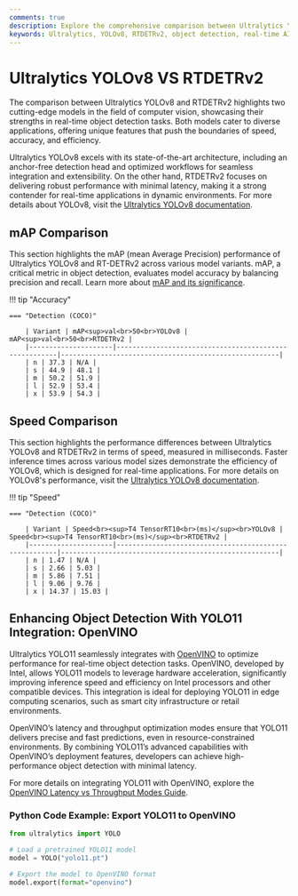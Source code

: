 ```yaml
---
comments: true
description: Explore the comprehensive comparison between Ultralytics YOLOv8 and RTDETRv2, two cutting-edge models in object detection. Discover their performance, speed, and accuracy for real-time AI and edge AI applications in computer vision.
keywords: Ultralytics, YOLOv8, RTDETRv2, object detection, real-time AI, edge AI, computer vision, model comparison
---
```


# Ultralytics YOLOv8 VS RTDETRv2

The comparison between Ultralytics YOLOv8 and RTDETRv2 highlights two cutting-edge models in the field of computer vision, showcasing their strengths in real-time object detection tasks. Both models cater to diverse applications, offering unique features that push the boundaries of speed, accuracy, and efficiency.

Ultralytics YOLOv8 excels with its state-of-the-art architecture, including an anchor-free detection head and optimized workflows for seamless integration and extensibility. On the other hand, RTDETRv2 focuses on delivering robust performance with minimal latency, making it a strong contender for real-time applications in dynamic environments. For more details about YOLOv8, visit the [Ultralytics YOLOv8 documentation](https://docs.ultralytics.com/models/yolov8/).

## mAP Comparison

This section highlights the mAP (mean Average Precision) performance of Ultralytics YOLOv8 and RT-DETRv2 across various model variants. mAP, a critical metric in object detection, evaluates model accuracy by balancing precision and recall. Learn more about [mAP and its significance](https://www.ultralytics.com/glossary/mean-average-precision-map).

!!! tip "Accuracy"

    === "Detection (COCO)"

    	| Variant | mAP<sup>val<br>50<br>YOLOv8 | mAP<sup>val<br>50<br>RTDETRv2 |
    	|---------------------|-------------------------------------------------------|-------------------------------------------------------|
    	| n | 37.3 | N/A |
    	| s | 44.9 | 48.1 |
    	| m | 50.2 | 51.9 |
    	| l | 52.9 | 53.4 |
    	| x | 53.9 | 54.3 |

## Speed Comparison

This section highlights the performance differences between Ultralytics YOLOv8 and RTDETRv2 in terms of speed, measured in milliseconds. Faster inference times across various model sizes demonstrate the efficiency of YOLOv8, which is designed for real-time applications. For more details on YOLOv8's performance, visit the [Ultralytics YOLOv8 documentation](https://docs.ultralytics.com/models/yolov8/).

!!! tip "Speed"

    === "Detection (COCO)"

    	| Variant | Speed<br><sup>T4 TensorRT10<br>(ms)</sup><br>YOLOv8 | Speed<br><sup>T4 TensorRT10<br>(ms)</sup><br>RTDETRv2 |
    	|---------------------|-------------------------------------------------------|-------------------------------------------------------|
    	| n | 1.47 | N/A |
    	| s | 2.66 | 5.03 |
    	| m | 5.86 | 7.51 |
    	| l | 9.06 | 9.76 |
    	| x | 14.37 | 15.03 |

## Enhancing Object Detection With YOLO11 Integration: OpenVINO

Ultralytics YOLO11 seamlessly integrates with [OpenVINO](https://www.ultralytics.com/glossary/model-deployment) to optimize performance for real-time object detection tasks. OpenVINO, developed by Intel, allows YOLO11 models to leverage hardware acceleration, significantly improving inference speed and efficiency on Intel processors and other compatible devices. This integration is ideal for deploying YOLO11 in edge computing scenarios, such as smart city infrastructure or retail environments.

OpenVINO’s latency and throughput optimization modes ensure that YOLO11 delivers precise and fast predictions, even in resource-constrained environments. By combining YOLO11’s advanced capabilities with OpenVINO’s deployment features, developers can achieve high-performance object detection with minimal latency.

For more details on integrating YOLO11 with OpenVINO, explore the [OpenVINO Latency vs Throughput Modes Guide](https://docs.ultralytics.com/guides/).

### Python Code Example: Export YOLO11 to OpenVINO

```python
from ultralytics import YOLO

# Load a pretrained YOLO11 model
model = YOLO("yolo11.pt")

# Export the model to OpenVINO format
model.export(format="openvino")
```
